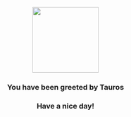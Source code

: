 <p align="center">
    <img src="https://raw.githubusercontent.com/PokeAPI/sprites/master/sprites/pokemon/128.png" width="150" height="150">
</p>
<h3 align="center">You have been greeted by  <b>Tauros</b></h3>
<h3 align="center">Have a nice day!</h3>
